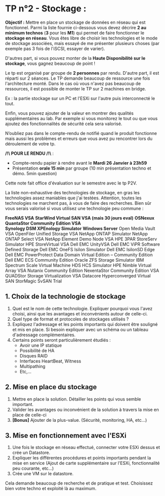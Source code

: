 # TP n°2 - Stockage :

**Objectif :** Mettre en place un stockage de données en réseau qui est fonctionnel. Parmi la liste fournie ci-dessous vous devez décrire **2 au minimum technos** (**3** pour les **M1**) qui permet de faire fonctionner le **stockage en réseau**. Vous êtes libre de choisir les technologies et le mode de stockage associées, mais essayé de me présenter plusieurs choses (par exemple pas 3 fois de l'iSCSI, essayer de varier).

D'autres part, si vous pouvez monter de la **Haute Disponibilité sur le stockage**, vous gagnez beaucoup de point !

Le tp est organisé par groupe de **2 personnes** par rendu. D'autre part, il est réparti sur 2 séances. Le TP demande beaucoup de ressource une fois l'architecture monté. Dans le cas où vous n'avez pas beaucoup de ressources, il est possible de monter le TP sur 2 machines en bridge. 

Ex : la partie stockage sur un PC et l'ESXi sur l'autre puis interconnecté le tout.

Enfin, vous pouvez ajouter de la valeur en montrer des qualités supplémentaires au lab. Par exemple si vous monitorez le tout ou que vous ajoutez des fonctionnalités de sécurité cela sera valorisé.

N’oubliez pas dans le compte-rendu de notifié quand le produit fonctionne mais aussi les problèmes et erreurs que vous avez pu rencontrer lors du déroulement de votre tp. 

**/!\ POUR LE RENDU /!\\** : 
- Compte-rendu papier à rendre avant le **Mardi 26 Janvier à 23h59**
- Présentation **orale 15 min** par groupe (10 min présentation techno et démo. 5min question)

Cette note fait office d'évaluation sur le semestre avec le tp P2V.

La liste non-exhaustive des technologies de stockage, en gras les technologies assez maniables que j'ai testées. Attention, toutes les technologies ne marchent pas, à vous de faire des recherches. Bien sûr vous serais valorisé si vous utilisez une technologie peu commune :

**FreeNAS VSA** 
**StarWind Virtual SAN VSA (mais 30 jours eval)** 
**OSNexux QuantaStor Community Edition VSA**  
**Synology DSM XPEnology Simulator** 
**Windows Server**
Open Media Vault VSA 
OpenFiler Unified Storage VSA 
NetApp ONTAP Simulator 
NetApp ONTAP Select VSA 
NetApp Element Demo Node VSA
 HPE 3PAR StoreServ Simulator
 HPE StoreVirtual VSA 
 Dell EMC UnityVSA 
 Dell EMC ViPR Software Defined Storage 
 Dell EMC OneFS Isilon Simulator 
 Dell EMC IsilonSD Edge 
 Dell EMC PowerProtect Data Domain Virtual Edition – Community Edition 
 Dell EMC ECS Community Edition 
 Oracle ZFS Storage Simulator 
 IBM Spectrum Scale Virtual Machine 
 HDS HCS Simulator 
 HPE Nimble Virtual Array VSA 
 Nutanix Community Edition 
 NexentaStor Community Edition VSA 
 QUADStor Storage Virtualization VSA 
 Datacore Hyperconverged Virtual SAN 
 StorMagic SvSAN Trial

## 1. Choix de la technologie de stockage

1. Quel est le nom de cette technologie. Expliquer pourquoi vous l'avez choisi, ainsi que les avantages et inconvénients autour de celle-ci.
2. Quel type de format et protocoles de stockages utilisés ?
3. Expliquez l'adressage et les points importants qui doivent être souligné et mis en place. Si besoin expliquer avec un schéma ou un tableau d'adressage complémentaires. 
4. Certains points seront particulièrement étudiés :
    - Avoir une IP statique
    - Possibilité de HA
    - Disques RAID
    - Interfaces HeartBeat, Witness
    - Multipathing
    - Etc,...

## 2. Mise en place du stockage

1. Mettre en place la solution. Détailler les points qui vous semble important.
2. Valider les avantages ou inconvénient de la solution à travers la mise en place de celle-ci
3. **[Bonus]** Ajouter de la plus-value. (Sécurité, monitoring, HA, etc...)

## 3. Mise en fonctionnement avec l'ESXi

1. Une fois le stockage en réseau effectué, connecter votre ESXi dessus et crée un Datastore. 
2. Expliquer les différentes procédures et points importants pendant la mise en service (Ajout de carte supplémentaire sur l'ESXi, fonctionnalité peu courante, etc...) 
3. Crée une VM sur le datastore.

Cela demande beaucoup de recherche et de pratique et test. Choisissez bien votre techno et exploité là au maximum.
